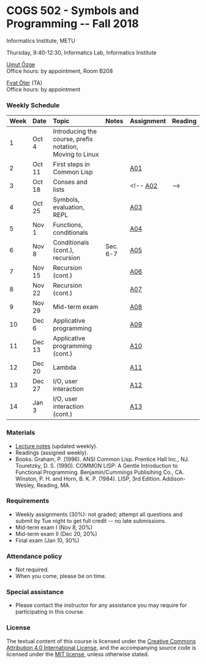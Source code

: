 # COGS 502 - Symbols and Programming -- Fall 2018
Informatics Institute, METU

Thursday, 9:40-12:30, Informatics Lab, Informatics Institute

[Umut Özge](https://umutozge.github.io)   
Office hours: by appointment, Room B208

[Fırat Öter](mailto:foter@metu.edu.tr) (TA)  
Office hours: by appointment  

### Weekly Schedule

|Week| Date   | Topic | Notes | Assignment | Reading
:---|:---|:---|:---|:---|:--- 
1   | Oct 4 | Introducing the course, prefix notation, Moving to Linux
2   | Oct 11 | First steps in Common Lisp |  | [A01](assignments/cogs502-assignment-01.pdf) |
3   | Oct 18 | Conses and lists |  | <!-- [A02](assignments/cogs502-assignment-02.pdf) | -->
4   | Oct 25  | Symbols, evaluation, REPL |  |[A03](assignments/cogs502-assignment-03.pdf) |
5   | Nov 1 | Functions, conditionals |  | [A04](assignments/cogs502-assignment-04.pdf) | 
6   | Nov 8 | Conditionals (cont.), recursion | Sec. 6-7 | [A05](assignments/cogs502-assignment-05.pdf) |
7   | Nov 15 | Recursion (cont.) | | [A06](assignments/cogs502-assignment-06.pdf) |
8   | Nov 22  | Recursion (cont.) | | [A07](assignments/cogs502-assignment-07.pdf) |
9   | Nov 29 | Mid-term exam | | [A08](assignments/cogs502-assignment-08.pdf)|
10  | Dec 6 | Applicative programming | | [A09](assignments/cogs502-assignment-09.pdf)|
11  | Dec 13 | Applicative programming (cont.) | | [A10](assignments/cogs502-assignment-10.pdf)
12  | Dec 20  | Lambda | | [A11](assignments/cogs502-assignment-11.pdf)
13  | Dec 27  | I/O, user interaction  | |[A12](assignments/cogs502-assignment-12.pdf)
14  | Jan 3 | I/O, user interaction (cont.) | | [A13](assignments/cogs502-assignment-13.pdf)


### Materials

* [Lecture notes](notes/cogs502-lecture-notes.pdf) (updated weekly).
* Readings (assigned weekly).
* Books:
	Graham, P. (1996). ANSI Common Lisp. Prentice Hall Inc., NJ.
	Touretzky, D. S. (1990). COMMON LISP: A Gentle Introduction to Functional Programming. Benjamin/Cummings Publisihing Co., CA.
	Winston, P. H. and Horn, B. K. P. (1984). LISP, 3rd Edition. Addison-Wesley, Reading, MA.

### Requirements

* Weekly assignments (30%): not graded; attempt all questions and submit by Tue night to get full credit -- no late submissions.
* Mid-term exam I (Nov 8, 20%)
* Mid-term exam II (Dec 20, 20%)
* Final exam (Jan 10, 30%)

### Attendance policy

* Not required.
* When you come, please be on time.

### Special assistance

* Please contact the instructor for any assistance you may require for participating in this course.

### License
The textual content of this course is licensed under the [Creative Commons Attribution 4.0 International License](https://creativecommons.org/licenses/by/4.0/), and the accompanying source code is licensed under the [MIT license](http://opensource.org/licenses/mit-license.php), unless otherwise stated.
